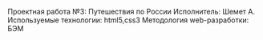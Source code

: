 Проектная работа №3: Путешествия по России
Исполнитель: Шемет А. 
Используемые технологии: html5,css3
Методология web-разработки: БЭМ